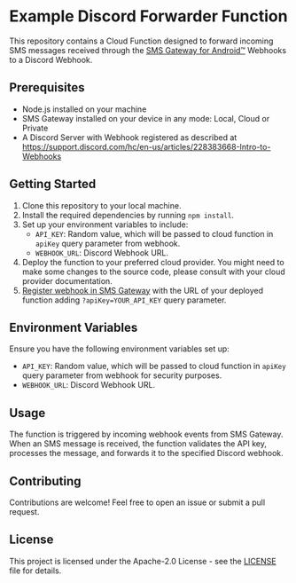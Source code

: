 # Example Discord Forwarder Function

This repository contains a Cloud Function designed to forward incoming SMS messages received through the [SMS Gateway for Android™](https://github.com/capcom6/android-sms-gateway) Webhooks to a Discord Webhook.

## Prerequisites

- Node.js installed on your machine
- SMS Gateway installed on your device in any mode: Local, Cloud or Private
- A Discord Server with Webhook registered as described at https://support.discord.com/hc/en-us/articles/228383668-Intro-to-Webhooks

## Getting Started

1. Clone this repository to your local machine.
2. Install the required dependencies by running `npm install`.
3. Set up your environment variables to include:
   - `API_KEY`: Random value, which will be passed to cloud function in `apiKey` query parameter from webhook.
   - `WEBHOOK_URL`: Discord Webhook URL.
4. Deploy the function to your preferred cloud provider. You might need to make some changes to the source code, please consult with your cloud provider documentation.
5. [Register webhook in SMS Gateway](https://sms.capcom.me/getting-started/webhooks/) with the URL of your deployed function adding `?apiKey=YOUR_API_KEY` query parameter.

## Environment Variables

Ensure you have the following environment variables set up:

- `API_KEY`: Random value, which will be passed to cloud function in `apiKey` query parameter from webhook for security purposes.
- `WEBHOOK_URL`: Discord Webhook URL.

## Usage

The function is triggered by incoming webhook events from SMS Gateway. When an SMS message is received, the function validates the API key, processes the message, and forwards it to the specified Discord webhook.

## Contributing

Contributions are welcome! Feel free to open an issue or submit a pull request.

## License

This project is licensed under the Apache-2.0 License - see the [LICENSE](LICENSE) file for details.
